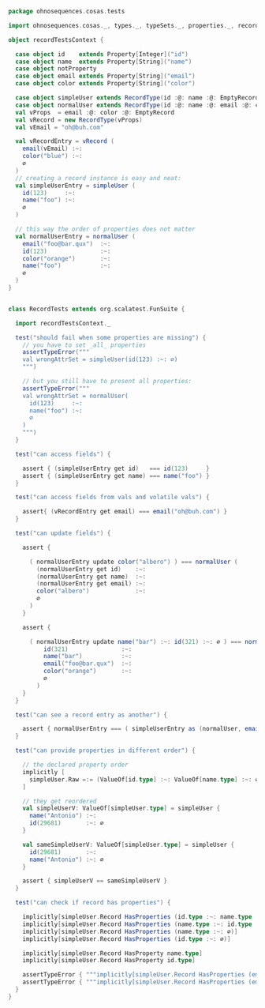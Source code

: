 
```scala
package ohnosequences.cosas.tests

import ohnosequences.cosas._, types._, typeSets._, properties._, records._

object recordTestsContext {

  case object id    extends Property[Integer]("id")
  case object name  extends Property[String]("name")
  case object notProperty
  case object email extends Property[String]("email")
  case object color extends Property[String]("color")

  case object simpleUser extends RecordType(id :@: name :@: EmptyRecord)
  case object normalUser extends RecordType(id :@: name :@: email :@: color :@: EmptyRecord)
  val vProps  = email :@: color :@: EmptyRecord
  val vRecord = new RecordType(vProps)
  val vEmail = "oh@buh.com"

  val vRecordEntry = vRecord (
    email(vEmail) :~:
    color("blue") :~:
    ∅
  )
  // creating a record instance is easy and neat:
  val simpleUserEntry = simpleUser (
    id(123)     :~:
    name("foo") :~:
    ∅
  )

  // this way the order of properties does not matter
  val normalUserEntry = normalUser (
    email("foo@bar.qux")  :~:
    id(123)               :~:
    color("orange")       :~:
    name("foo")           :~:
    ∅
  )
}


class RecordTests extends org.scalatest.FunSuite {

  import recordTestsContext._

  test("should fail when some properties are missing") {
    // you have to set _all_ properties
    assertTypeError("""
    val wrongAttrSet = simpleUser(id(123) :~: ∅)
    """)

    // but you still have to present all properties:
    assertTypeError("""
    val wrongAttrSet = normalUser(
      id(123)     :~:
      name("foo") :~:
      ∅
    )
    """)
  }

  test("can access fields") {

    assert { (simpleUserEntry get id)   === id(123)     }
    assert { (simpleUserEntry get name) === name("foo") }
  }

  test("can access fields from vals and volatile vals") {

    assert{ (vRecordEntry get email) === email("oh@buh.com") }
  }

  test("can update fields") {

    assert {

      ( normalUserEntry update color("albero") ) === normalUser (
        (normalUserEntry get id)    :~:
        (normalUserEntry get name)  :~:
        (normalUserEntry get email) :~:
        color("albero")             :~:
        ∅
      )
    }

    assert {

      ( normalUserEntry update name("bar") :~: id(321) :~: ∅ ) === normalUser (
          id(321)               :~:
          name("bar")           :~:
          email("foo@bar.qux")  :~:
          color("orange")       :~:
          ∅
        )
    }
  }

  test("can see a record entry as another") {

    assert { normalUserEntry === ( simpleUserEntry as (normalUser, email("foo@bar.qux") :~: color("orange") :~: ∅) ) }
  }

  test("can provide properties in different order") {

    // the declared property order
    implicitly [
      simpleUser.Raw =:= (ValueOf[id.type] :~: ValueOf[name.type] :~: ∅)
    ]

    // they get reordered
    val simpleUserV: ValueOf[simpleUser.type] = simpleUser {
      name("Antonio") :~:
      id(29681)       :~: ∅
    }

    val sameSimpleUserV: ValueOf[simpleUser.type] = simpleUser {
      id(29681)       :~:
      name("Antonio") :~: ∅
    }

    assert { simpleUserV == sameSimpleUserV }
  }

  test("can check if record has properties") {

    implicitly[simpleUser.Record HasProperties (id.type :~: name.type :~: ∅)]
    implicitly[simpleUser.Record HasProperties (name.type :~: id.type :~: ∅)]
    implicitly[simpleUser.Record HasProperties (name.type :~: ∅)]
    implicitly[simpleUser.Record HasProperties (id.type :~: ∅)]

    implicitly[simpleUser.Record HasProperty name.type]
    implicitly[simpleUser.Record HasProperty id.type]

    assertTypeError { """implicitly[simpleUser.Record HasProperties (email.type :~: id.type :~: ∅)]""" }
    assertTypeError { """implicitly[simpleUser.Record HasProperties (email.type :~: name.type :~: color.type :~: ∅)]""" }
  }
}

```




[test/scala/cosas/asserts.scala]: asserts.scala.md
[test/scala/cosas/DenotationTests.scala]: DenotationTests.scala.md
[test/scala/cosas/SubsetTypesTests.scala]: SubsetTypesTests.scala.md
[test/scala/cosas/EqualityTests.scala]: EqualityTests.scala.md
[test/scala/cosas/PropertyTests.scala]: PropertyTests.scala.md
[test/scala/cosas/RecordTests.scala]: RecordTests.scala.md
[test/scala/cosas/TypeSetTests.scala]: TypeSetTests.scala.md
[test/scala/cosas/TypeUnionTests.scala]: TypeUnionTests.scala.md
[main/scala/cosas/typeUnions.scala]: ../../../main/scala/cosas/typeUnions.scala.md
[main/scala/cosas/properties.scala]: ../../../main/scala/cosas/properties.scala.md
[main/scala/cosas/records.scala]: ../../../main/scala/cosas/records.scala.md
[main/scala/cosas/fns.scala]: ../../../main/scala/cosas/fns.scala.md
[main/scala/cosas/types.scala]: ../../../main/scala/cosas/types.scala.md
[main/scala/cosas/typeSets.scala]: ../../../main/scala/cosas/typeSets.scala.md
[main/scala/cosas/ops/typeSets/Conversions.scala]: ../../../main/scala/cosas/ops/typeSets/Conversions.scala.md
[main/scala/cosas/ops/typeSets/Filter.scala]: ../../../main/scala/cosas/ops/typeSets/Filter.scala.md
[main/scala/cosas/ops/typeSets/Subtract.scala]: ../../../main/scala/cosas/ops/typeSets/Subtract.scala.md
[main/scala/cosas/ops/typeSets/Mappers.scala]: ../../../main/scala/cosas/ops/typeSets/Mappers.scala.md
[main/scala/cosas/ops/typeSets/Union.scala]: ../../../main/scala/cosas/ops/typeSets/Union.scala.md
[main/scala/cosas/ops/typeSets/Reorder.scala]: ../../../main/scala/cosas/ops/typeSets/Reorder.scala.md
[main/scala/cosas/ops/typeSets/Take.scala]: ../../../main/scala/cosas/ops/typeSets/Take.scala.md
[main/scala/cosas/ops/typeSets/Representations.scala]: ../../../main/scala/cosas/ops/typeSets/Representations.scala.md
[main/scala/cosas/ops/typeSets/Pop.scala]: ../../../main/scala/cosas/ops/typeSets/Pop.scala.md
[main/scala/cosas/ops/typeSets/Replace.scala]: ../../../main/scala/cosas/ops/typeSets/Replace.scala.md
[main/scala/cosas/equality.scala]: ../../../main/scala/cosas/equality.scala.md